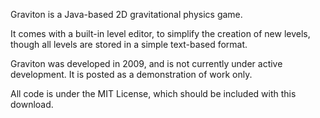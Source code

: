 Graviton is a Java-based 2D gravitational physics game.

It comes with a built-in level editor, to simplify the creation of new levels, though all levels are stored in a simple text-based format.

Graviton was developed in 2009, and is not currently under active development. It is posted as a demonstration of work only.

All code is under the MIT License, which should be included with this download.
